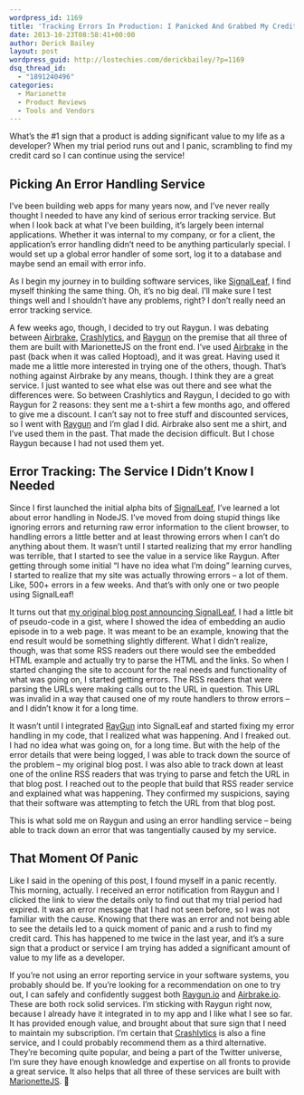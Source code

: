```yaml
---
wordpress_id: 1169
title: 'Tracking Errors In Production: I Panicked And Grabbed My Credit Card'
date: 2013-10-23T08:58:41+00:00
author: Derick Bailey
layout: post
wordpress_guid: http://lostechies.com/derickbailey/?p=1169
dsq_thread_id:
  - "1891240496"
categories:
  - Marionette
  - Product Reviews
  - Tools and Vendors
---
```

What&#8217;s the #1 sign that a product is adding significant value to my life as a developer? When my trial period runs out and I panic, scrambling to find my credit card so I can continue using the service! 

## Picking An Error Handling Service

I&#8217;ve been building web apps for many years now, and I&#8217;ve never really thought I needed to have any kind of serious error tracking service. But when I look back at what I&#8217;ve been building, it&#8217;s largely been internal applications. Whether it was internal to my company, or for a client, the application&#8217;s error handling didn&#8217;t need to be anything particularly special. I would set up a global error handler of some sort, log it to a database and maybe send an email with error info. 

As I begin my journey in to building software services, like [SignalLeaf](http://signalleaf.com), I find myself thinking the same thing. Oh, it&#8217;s no big deal. I&#8217;ll make sure I test things well and I shouldn&#8217;t have any problems, right? I don&#8217;t really need an error tracking service. 

A few weeks ago, though, I decided to try out Raygun. I was debating between [Airbrake](http://airbrake.io/), [Crashlytics](http://crashlytics.com), and [Raygun](http://raygun.io) on the premise that all three of them are built with MarionetteJS on the front end. I&#8217;ve used [Airbrake](http://airbrake.io/) in the past (back when it was called Hoptoad), and it was great. Having used it made me a little more interested in trying one of the others, though. That&#8217;s nothing against Airbrake by any means, though. I think they are a great service. I just wanted to see what else was out there and see what the differences were. So between Crashlytics and Raygun, I decided to go with Raygun for 2 reasons: they sent me a t-shirt a few months ago, and offered to give me a discount. I can&#8217;t say not to free stuff and discounted services, so I went with [Raygun](http://raygun.io) and I&#8217;m glad I did. Airbrake also sent me a shirt, and I&#8217;ve used them in the past. That made the decision difficult. But I chose Raygun because I had not used them yet.

## Error Tracking: The Service I Didn&#8217;t Know I Needed

Since I first launched the initial alpha bits of [SignalLeaf](http://signalleaf.com), I&#8217;ve learned a lot about error handling in NodeJS. I&#8217;ve moved from doing stupid things like ignoring errors and returning raw error information to the client browser, to handling errors a little better and at least throwing errors when I can&#8217;t do anything about them. It wasn&#8217;t until I started realizing that my error handling was terrible, that I started to see the value in a service like Raygun. After getting through some initial &#8220;I have no idea what I&#8217;m doing&#8221; learning curves, I started to realize that my site was actually throwing errors &#8211; a lot of them. Like, 500+ errors in a few weeks. And that&#8217;s with only one or two people using SignalLeaf!

It turns out that [my original blog post announcing SignalLeaf](http://lostechies.com/derickbailey/2013/08/20/signalleaf-hacking-a-podcast-audio-service-together/), I had a little bit of pseudo-code in a gist, where I showed the idea of embedding an audio episode in to a web page. It was meant to be an example, knowing that the end result would be something slightly different. What I didn&#8217;t realize, though, was that some RSS readers out there would see the embedded HTML example and actually try to parse the HTML and the links. So when I started changing the site to account for the real needs and functionality of what was going on, I started getting errors. The RSS readers that were parsing the URLs were making calls out to the URL in question. This URL was invalid in a way that caused one of my route handlers to throw errors &#8211; and I didn&#8217;t know it for a long time.

It wasn&#8217;t until I integrated [RayGun](http://raygun.io) into SignalLeaf and started fixing my error handling in my code, that I realized what was happening. And I freaked out. I had no idea what was going on, for a long time. But with the help of the error details that were being logged, I was able to track down the source of the problem &#8211; my original blog post. I was also able to track down at least one of the online RSS readers that was trying to parse and fetch the URL in that blog post. I reached out to the people that build that RSS reader service and explained what was happening. They confirmed my suspicions, saying that their software was attempting to fetch the URL from that blog post. 

This is what sold me on Raygun and using an error handling service &#8211; being able to track down an error that was tangentially caused by my service.

## That Moment Of Panic

Like I said in the opening of this post, I found myself in a panic recently. This morning, actually. I received an error notification from Raygun and I clicked the link to view the details only to find out that my trial period had expired. It was an error message that I had not seen before, so I was not familiar with the cause. Knowing that there was an error and not being able to see the details led to a quick moment of panic and a rush to find my credit card. This has happened to me twice in the last year, and it&#8217;s a sure sign that a product or service I am trying has added a significant amount of value to my life as a developer. 

If you&#8217;re not using an error reporting service in your software systems, you probably should be. If you&#8217;re looking for a recommendation on one to try out, I can safely and confidently suggest both [Raygun.io](http://raygun.io/) and [Airbrake.io](http://airbrake.io/). These are both rock solid services. I&#8217;m sticking with Raygun right now, because I already have it integrated in to my app and I like what I see so far. It has provided enough value, and brought about that sure sign that I need to maintain my subscription. I&#8217;m certain that [Crashlytics](http://crashlytics.com) is also a fine service, and I could probably recommend them as a third alternative. They&#8217;re becoming quite popular, and being a part of the Twitter universe, I&#8217;m sure they have enough knowledge and expertise on all fronts to provide a great service. It also helps that all three of these services are built with [MarionetteJS](http://marionettejs.com). 🙂